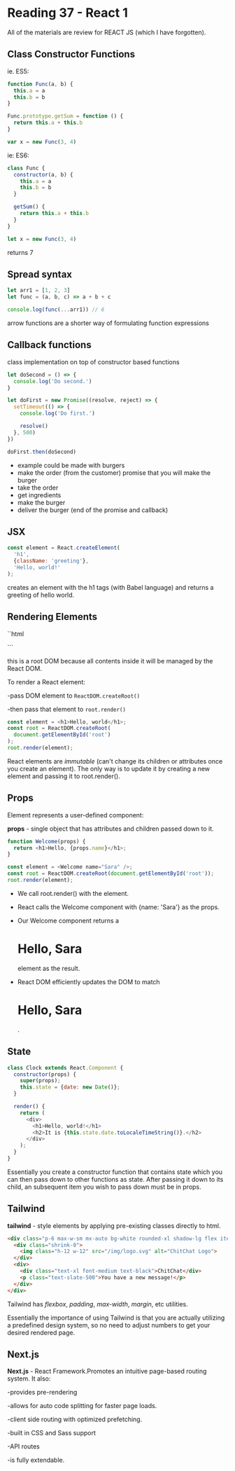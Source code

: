 # Reading 37 - React 1

All of the materials are review for REACT JS (which I have forgotten).

## Class Constructor Functions 

ie. ES5:

```js script
function Func(a, b) {
  this.a = a
  this.b = b
}

Func.prototype.getSum = function () {
  return this.a + this.b
}

var x = new Func(3, 4)
```

ie: ES6:

```js script
class Func {
  constructor(a, b) {
    this.a = a
    this.b = b
  }

  getSum() {
    return this.a + this.b
  }
}

let x = new Func(3, 4)
```

returns 7

## Spread syntax

```js script
let arr1 = [1, 2, 3]
let func = (a, b, c) => a + b + c

console.log(func(...arr1)) // 6
```

arrow functions are a shorter way of formulating function expressions

## Callback functions

class implementation on top of constructor based functions

```js script
let doSecond = () => {
  console.log('Do second.')
}

let doFirst = new Promise((resolve, reject) => {
  setTimeout(() => {
    console.log('Do first.')

    resolve()
  }, 500)
})

doFirst.then(doSecond)
```

- example could be made with burgers
- make the order (from the customer)
  promise that you will make the burger
- take the order
- get ingredients
- make the burger
- deliver the burger (end of the promise and callback)

## JSX

```js script
const element = React.createElement(
  'h1',
  {className: 'greeting'},
  'Hello, world!'
);
```

creates an element with the h1 tags (with Babel language) and returns a greeting of hello world.

## Rendering Elements

``html
  <div id="root"></div>
```

this is a root DOM because all contents inside it will be managed by the React DOM.

To render a React element:

-pass DOM element to `ReactDOM.createRoot()`

-then pass that element to `root.render()`

```js script
const element = <h1>Hello, world</h1>;
const root = ReactDOM.createRoot(
  document.getElementById('root')
);
root.render(element);
```

React elements are *immutable* (can't change its children or attributes once you create an element). The only way is to update it by creating a new element and passing it to root.render().

## Props

Element represents a user-defined component:

**props** - single object that has attributes and children passed down to it.

```js script
function Welcome(props) {
  return <h1>Hello, {props.name}</h1>;
}

const element = <Welcome name="Sara" />;
const root = ReactDOM.createRoot(document.getElementById('root'));
root.render(element);
```

- We call root.render() with the <Welcome name="Sara" /> element.

- React calls the Welcome component with {name: 'Sara'} as the props.

- Our Welcome component returns a <h1>Hello, Sara</h1> element as the result.

- React DOM efficiently updates the DOM to match <h1>Hello, Sara</h1>.

## State

```js script
class Clock extends React.Component {
  constructor(props) {
    super(props);
    this.state = {date: new Date()};
  }

  render() {
    return (
      <div>
        <h1>Hello, world!</h1>
        <h2>It is {this.state.date.toLocaleTimeString()}.</h2>
      </div>
    );
  }
}
```

Essentially you create a constructor function that contains state which you can then pass down to other functions as state. After passing it down to its child, an subsequent item you wish to pass down must be in props.

## Tailwind

**tailwind** - style elements by applying pre-existing classes directly to html.

```html
<div class="p-6 max-w-sm mx-auto bg-white rounded-xl shadow-lg flex items-center space-x-4">
  <div class="shrink-0">
    <img class="h-12 w-12" src="/img/logo.svg" alt="ChitChat Logo">
  </div>
  <div>
    <div class="text-xl font-medium text-black">ChitChat</div>
    <p class="text-slate-500">You have a new message!</p>
  </div>
</div>
```

Tailwind has *flexbox*, *padding*, *max-width*, *margin*, etc utilities.

Essentially the importance of using Tailwind is that you are actually utilizing a predefined design system, so no need to adjust numbers to get your desired rendered page.

## Next.js

**Next.js** - React Framework.Promotes an intuitive page-based routing system. It also:

-provides pre-rendering

-allows for auto code splitting for faster page loads.

-client side routing with optimized prefetching.

-built in CSS and Sass support

-API routes

-is fully extendable.